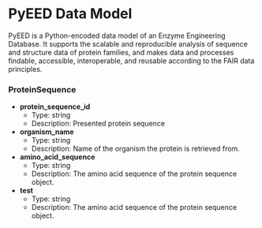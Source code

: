 # PyEED Data Model

PyEED is a Python-encoded data model of an Enzyme Engineering Database. It supports the scalable and reproducible analysis of sequence and structure data of protein families, and makes data and processes findable, accessible, interoperable, and reusable according to the FAIR data principles.

### ProteinSequence

- __protein_sequence_id__
  - Type: string
  - Description: Presented protein sequence
- __organism_name__
  - Type: string
  - Description: Name of the organism the protein is retrieved from.
- __amino_acid_sequence__
  - Type: string
  - Description: The amino acid sequence of the protein sequence object.
- __test__
  - Type: string
  - Description: The amino acid sequence of the protein sequence object.




